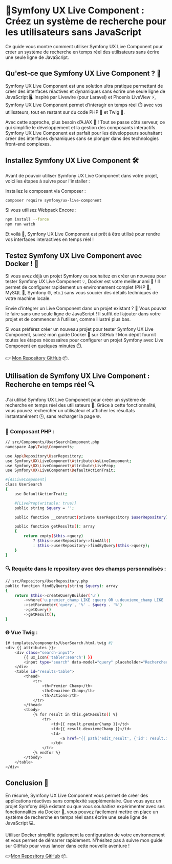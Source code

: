 # 🚀Symfony UX Live Component : Créez un système de recherche pour les utilisateurs sans JavaScript

Ce guide vous montre comment utiliser Symfony UX Live Component pour créer un système de recherche en temps réel des utilisateurs sans écrire une seule ligne de JavaScript.

## Qu'est-ce que Symfony UX Live Component ? 🧩

Symfony UX Live Component est une solution ultra pratique permettant de créer des interfaces réactives et dynamiques sans écrire une seule ligne de JavaScript 🖥️. Inspiré par Livewire (pour Laravel) et Phoenix LiveView ⚡, Symfony UX Live Component permet d’interagir en temps réel ⏱️ avec vos utilisateurs, tout en restant sur du code PHP 🐘 et Twig 🧶.

Avec cette approche, plus besoin d’AJAX 🚀 ! Tout se passe côté serveur, ce qui simplifie le développement et la gestion des composants interactifs. Symfony UX Live Component est parfait pour les développeurs souhaitant créer des interfaces dynamiques sans se plonger dans des technologies front-end complexes.

## Installez Symfony UX Live Component 🛠️

Avant de pouvoir utiliser Symfony UX Live Component dans votre projet, voici les étapes à suivre pour l'installer :

Installez le composant via Composer :
```bash
composer require symfony/ux-live-component
```
Si vous utilisez Webpack Encore :
```bash
npm install --force
npm run watch
```
Et voilà 🎉, Symfony UX Live Component est prêt à être utilisé pour rendre vos interfaces interactives en temps réel !

## Testez Symfony UX Live Component avec Docker ! 🐳
Si vous avez déjà un projet Symfony ou souhaitez en créer un nouveau pour tester Symfony UX Live Component 💡, Docker est votre meilleur ami 🤝 !
Il permet de configurer rapidement un environnement complet (PHP 🐘, MySQL 🐬, Symfony 🌐, etc.) sans vous soucier des détails techniques de votre machine locale.

Envie d’intégrer un Live Component dans un projet existant ? 
🎯 Vous pouvez le faire sans une seule ligne de JavaScript ! 
Il suffit de l’ajouter dans votre projet et de commencer à l’utiliser, comme illustré plus bas.

Si vous préférez créer un nouveau projet pour tester Symfony UX Live Component, suivez mon guide Docker 🐳 sur GitHub !
Mon dépôt fournit toutes les étapes nécessaires pour configurer un projet Symfony avec Live Component en quelques minutes ⏱️.

👉 [Mon Repository GitHub](https://github.com/abdelhakmireda/Environnement-D-veloppement-Docker-Symfony) 📦.

## Utilisation de Symfony UX Live Component : Recherche en temps réel 🔍

J'ai utilisé Symfony UX Live Component pour créer un système de recherche en temps réel des utilisateurs 👥. 
Grâce à cette fonctionnalité, vous pouvez rechercher un utilisateur et afficher les résultats instantanément 🕒, sans recharger la page 🌐.

### 📜 Composant PHP :

```bash
// src/Components/UserSearchComponent.php
namespace App\Twig\Components;

use App\Repository\UserRepository;
use Symfony\UX\LiveComponent\Attribute\AsLiveComponent;
use Symfony\UX\LiveComponent\Attribute\LiveProp;
use Symfony\UX\LiveComponent\DefaultActionTrait;

#[AsLiveComponent]
class UserSearch
{
    use DefaultActionTrait;

    #[LiveProp(writable: true)]
    public string $query = '';

    public function __construct(private UserRepository $userRepository) {}

    public function getResults(): array
    {
        return empty($this->query) 
            ? $this->userRepository->findAll()
            : $this->userRepository->findByQuery($this->query);
    }
}
```

### 🔍 Requête dans le repository avec des champs personnalisés :

```bash
// src/Repository/UserRepository.php
public function findByQuery(string $query): array
{
    return $this->createQueryBuilder('u')
        ->where('u.premier_champ LIKE :query OR u.deuxieme_champ LIKE :query')
        ->setParameter('query', '%' . $query . '%')
        ->getQuery()
        ->getResult();
}
```

### 🌐 Vue Twig :

```bash
{# templates/components/UserSearch.html.twig #}
<div {{ attributes }}>
    <div class="search-input">
        {{ ux_icon('tabler:search') }}
        <input type="search" data-model="query" placeholder="Rechercher...">
    </div>
    <table id="results-table">
        <thead>
            <tr>
                <th>Premier Champ</th>
                <th>Deuxième Champ</th>
                <th>Actions</th>
            </tr>
        </thead>
        <tbody>
            {% for result in this.getResults() %}
                <tr>
                    <td>{{ result.premierChamp }}</td>
                    <td>{{ result.deuxiemeChamp }}</td>
                    <td>
                        <a href="{{ path('edit_result', {'id': result.id}) }}">Modifier</a>
                    </td>
                </tr>
            {% endfor %}
        </tbody>
    </table>
</div>
```

## Conclusion 🎯

En résumé, Symfony UX Live Component vous permet de créer des applications réactives sans complexité supplémentaire. 
Que vous ayez un projet Symfony déjà existant ou que vous souhaitiez expérimenter avec ses fonctionnalités via Docker 🐳, vous pouvez facilement mettre en place un système de recherche en temps réel sans écrire une seule ligne de JavaScript 💻.

Utiliser Docker simplifie également la configuration de votre environnement et vous permet de démarrer rapidement. 
N’hésitez pas à suivre mon guide sur GitHub pour vous lancer dans cette nouvelle aventure !

👉[Mon Repository GitHub](https://github.com/abdelhakmireda/Environnement-D-veloppement-Docker-Symfony) 📦.

